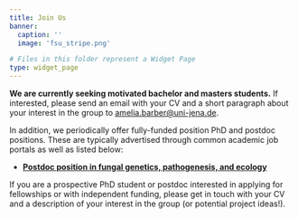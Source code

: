 ```yaml
---
title: Join Us
banner:
  caption: ''
  image: 'fsu_stripe.png'

# Files in this folder represent a Widget Page
type: widget_page
---
```


**We are currently seeking motivated bachelor and masters students.** If interested, please send an email with your CV and a short paragraph about your interest in the group to amelia.barber@uni-jena.de. 

In addition, we periodically offer fully-funded position PhD and postdoc positions. These are typically advertised through common academic job portals as well as listed below: 

* **[Postdoc position in fungal genetics, pathogenesis, and ecology](2024_bi_postdoc.pdf)**

If you are a prospective PhD student or postdoc interested in applying for fellowships or with independent funding, please get in touch with your CV and a description of your interest in the group (or potential project ideas!).

